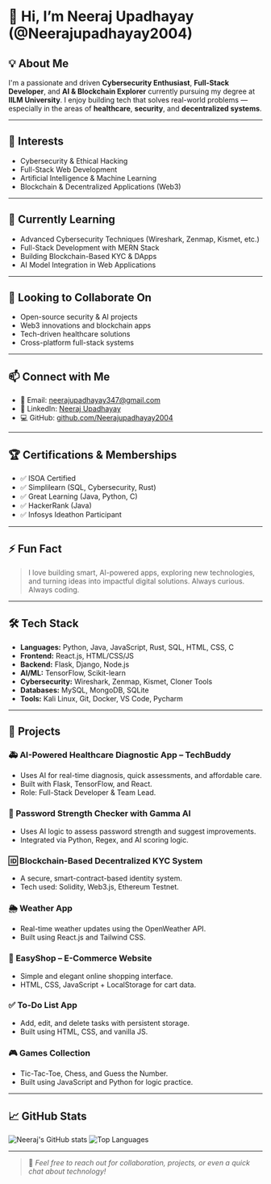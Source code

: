 # 👋 Hi, I’m Neeraj Upadhayay (@Neerajupadhayay2004)

## 💡 About Me

I'm a passionate and driven **Cybersecurity Enthusiast**, **Full-Stack Developer**, and **AI & Blockchain Explorer** currently pursuing my degree at **IILM University**. I enjoy building tech that solves real-world problems — especially in the areas of **healthcare**, **security**, and **decentralized systems**.

---

## 👀 Interests

- Cybersecurity & Ethical Hacking  
- Full-Stack Web Development  
- Artificial Intelligence & Machine Learning  
- Blockchain & Decentralized Applications (Web3)  

---

## 🌱 Currently Learning

- Advanced Cybersecurity Techniques (Wireshark, Zenmap, Kismet, etc.)  
- Full-Stack Development with MERN Stack  
- Building Blockchain-Based KYC & DApps  
- AI Model Integration in Web Applications  

---

## 🤝 Looking to Collaborate On

- Open-source security & AI projects  
- Web3 innovations and blockchain apps  
- Tech-driven healthcare solutions  
- Cross-platform full-stack systems  

---

## 📫 Connect with Me

- 📧 Email: neerajupadhayay347@gmail.com  
- 🔗 LinkedIn: [Neeraj Upadhayay](https://www.linkedin.com/in/neeraj-upadhayay-2nd-a0958a246)  
- 💻 GitHub: [github.com/Neerajupadhayay2004](https://github.com/Neerajupadhayay2004)  

---

## 🏆 Certifications & Memberships

- ✅ ISOA Certified  
- ✅ Simplilearn (SQL, Cybersecurity, Rust)  
- ✅ Great Learning (Java, Python, C)  
- ✅ HackerRank (Java)  
- ✅ Infosys Ideathon Participant  

---

## ⚡ Fun Fact

> I love building smart, AI-powered apps, exploring new technologies, and turning ideas into impactful digital solutions. Always curious. Always coding.

---

## 🛠️ Tech Stack

- **Languages:** Python, Java, JavaScript, Rust, SQL, HTML, CSS, C  
- **Frontend:** React.js, HTML/CSS/JS  
- **Backend:** Flask, Django, Node.js  
- **AI/ML:** TensorFlow, Scikit-learn  
- **Cybersecurity:** Wireshark, Zenmap, Kismet, Cloner Tools  
- **Databases:** MySQL, MongoDB, SQLite  
- **Tools:** Kali Linux, Git, Docker, VS Code, Pycharm  

---

## 🔭 Projects

### 🚑 AI-Powered Healthcare Diagnostic App – **TechBuddy**
- Uses AI for real-time diagnosis, quick assessments, and affordable care.
- Built with Flask, TensorFlow, and React.
- Role: Full-Stack Developer & Team Lead.

### 🔐 Password Strength Checker with Gamma AI
- Uses AI logic to assess password strength and suggest improvements.
- Integrated via Python, Regex, and AI scoring logic.

### 🆔 Blockchain-Based Decentralized KYC System
- A secure, smart-contract-based identity system.
- Tech used: Solidity, Web3.js, Ethereum Testnet.

### 🌦️ Weather App
- Real-time weather updates using the OpenWeather API.
- Built using React.js and Tailwind CSS.

### 🛒 EasyShop – E-Commerce Website
- Simple and elegant online shopping interface.
- HTML, CSS, JavaScript + LocalStorage for cart data.

### ✅ To-Do List App
- Add, edit, and delete tasks with persistent storage.
- Built using HTML, CSS, and vanilla JS.

### 🎮 Games Collection
- Tic-Tac-Toe, Chess, and Guess the Number.
- Built using JavaScript and Python for logic practice.

---

## 📈 GitHub Stats

![Neeraj's GitHub stats](https://github-readme-stats.vercel.app/api?username=Neerajupadhayay2004&show_icons=true&theme=radical)
![Top Languages](https://github-readme-stats.vercel.app/api/top-langs/?username=Neerajupadhayay2004&layout=compact&theme=radical)

---

> 💬 *Feel free to reach out for collaboration, projects, or even a quick chat about technology!*
